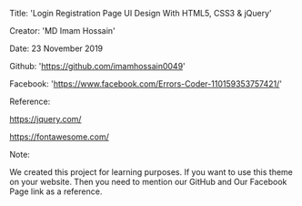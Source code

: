 Title: 'Login Registration Page UI Design With HTML5, CSS3 & jQuery'

Creator: 'MD Imam Hossain'

Date: 23 November 2019

Github: 'https://github.com/imamhossain0049'

Facebook: 'https://www.facebook.com/Errors-Coder-110159353757421/'

Reference:

https://jquery.com/

https://fontawesome.com/

Note:

We created this project for learning purposes. If you want to use this theme on your website. Then you need to mention our GitHub and Our Facebook Page link as a reference.
